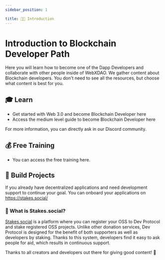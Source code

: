```yaml
---
sidebar_position: 1

title: 🤝🏻 Introduction
---
```


# Introduction to Blockchain Developer Path



Here you will learn how to become one of the Dapp Developers and collaborate with other people inside of WebXDAO. We gather content about Blockchain developers. You don't need to see all the resources, but choose what content is best for you.<br />
## 🎓 Learn

- Get started with Web 3.0 and become Blockchain Developer here
- Access the medium level guide to become Blockchain Developer here

For more information, you can directly ask in our Discord community.<br />
## 💰 Free Training
- You can access the free training here.

## 🚀 Build Projects

If you already have decentralized applications and need development support to continue your goal. You can onboard your applications on https://stakes.social/ <br />
### 🤔 What is Stakes.social?

[Stakes.social](https://stakes.social/) is a platform where you can register your OSS to Dev Protocol and stake registered OSS projects. Unlike other donation services, Dev Protocol is designed for the benefit of both supporters as well as developers by staking. Thanks to this system, developers find it easy to ask people for aid, which results in continuous support.<br />

Thanks to all creators and developers out there for giving good content! 🖤
